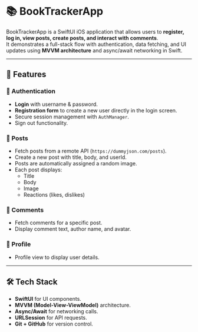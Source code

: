# 📚 BookTrackerApp  

BookTrackerApp is a SwiftUI iOS application that allows users to **register, log in, view posts, create posts, and interact with comments**.  
It demonstrates a full-stack flow with authentication, data fetching, and UI updates using **MVVM architecture** and async/await networking in Swift.  

---

## 🚀 Features  

### 🔐 Authentication  
- **Login** with username & password.  
- **Registration form** to create a new user directly in the login screen.  
- Secure session management with `AuthManager`.  
- Sign out functionality.  

### 📝 Posts  
- Fetch posts from a remote API (`https://dummyjson.com/posts`).  
- Create a new post with title, body, and userId.  
- Posts are automatically assigned a random image.  
- Each post displays:  
  - Title  
  - Body  
  - Image  
  - Reactions (likes, dislikes)  

### 💬 Comments  
- Fetch comments for a specific post.  
- Display comment text, author name, and avatar.  

### 👤 Profile  
- Profile view to display user details.  

---

## 🛠️ Tech Stack  
- **SwiftUI** for UI components.  
- **MVVM (Model-View-ViewModel)** architecture.  
- **Async/Await** for networking calls.  
- **URLSession** for API requests.  
- **Git + GitHub** for version control.  


